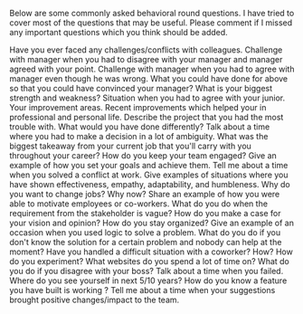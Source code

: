 Below are some commonly asked behavioral round questions. I have tried to cover most of the questions that may be useful. Please comment if I missed any important questions which you think should be added.

Have you ever faced any challenges/conflicts with colleagues.
Challenge with manager when you had to disagree with your manager and manager agreed with your point.
Challenge with manager when you had to agree with manager even though he was wrong.
What you could have done for above so that you could have convinced your manager?
What is your biggest strength and weakness?
Situation when you had to agree with your junior.
Your improvement areas.
Recent improvements which helped your in professional and personal life.
Describe the project that you had the most trouble with. What would you have done differently?​
Talk about a time where you had to make a decision in a lot of ambiguity.
What was the biggest takeaway from your current job that you'll carry with you throughout your career?​
How do you keep your team engaged?
Give an example of how you set your goals and achieve them​.
Tell me about a time when you solved a conflict at work.
Give examples of situations where you have shown effectiveness, empathy, adaptability, and humbleness.
Why do you want to change jobs? Why now?
Share an example of how you were able to motivate employees or co-workers.
What do you do when the requirement from the stakeholder is vague?
How do you make a case for your vision and opinion?
How do you stay organized?
Give an example of an occasion when you used logic to solve a problem.
What do you do if you don't know the solution for a certain problem and nobody can help at the moment?
Have you handled a difficult situation with a coworker? How?
How do you experiment?
What websites do you spend a lot of time on?
What do you do if you disagree with your boss?
Talk about a time when you failed.
Where do you see yourself in next 5/10 years?
How do you know a feature you have built is working ?
Tell me about a time when your suggestions brought positive changes/impact to the team.
